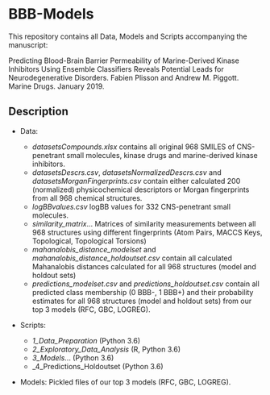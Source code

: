 # BBB-Models

This repository contains all Data, Models and Scripts accompanying the manuscript:

Predicting Blood-Brain Barrier Permeability of Marine-Derived Kinase Inhibitors Using Ensemble Classifiers Reveals Potential Leads for Neurodegenerative Disorders. Fabien Plisson and Andrew M. Piggott. Marine Drugs. January 2019. 

## Description

* Data: 
   * _datasetsCompounds.xlsx_ contains all original 968 SMILES of CNS-penetrant small molecules, kinase drugs and marine-derived kinase inhibitors.
   * _datasetsDescrs.csv_, _datasetsNormalizedDescrs.csv_ and _datasetsMorganFingerprints.csv_ contain either calculated 200 (normalized) physicochemical descriptors or Morgan fingerprints from all 968 chemical structures.
   * _logBBvalues.csv_ logBB values for 332 CNS-penetrant small molecules.
   * _similarity_matrix_... Matrices of similarity measurements between all 968 structures using different fingerprints (Atom Pairs, MACCS Keys, Topological, Topological Torsions)
   * _mahanalobis_distance_modelset_ and _mahanalobis_distance_holdoutset.csv_ contain all calculated Mahanalobis distances calculated for all 968 structures (model and holdout sets)
   * _predictions_modelset.csv_ and _predictions_holdoutset.csv_ contain all predicted class membership (0 BBB-, 1 BBB+) and their probability estimates for all 968 structures (model and holdout sets) from our top 3 models (RFC, GBC, LOGREG).

* Scripts: 
   * _1_Data_Preparation_ (Python 3.6)
   * _2_Exploratory_Data_Analysis_ (R, Python 3.6)
   * _3_Models_... (Python 3.6)
   * _4_Predictions_Holdoutset (Python 3.6)

- Models:
Pickled files of our top 3 models (RFC, GBC, LOGREG).
